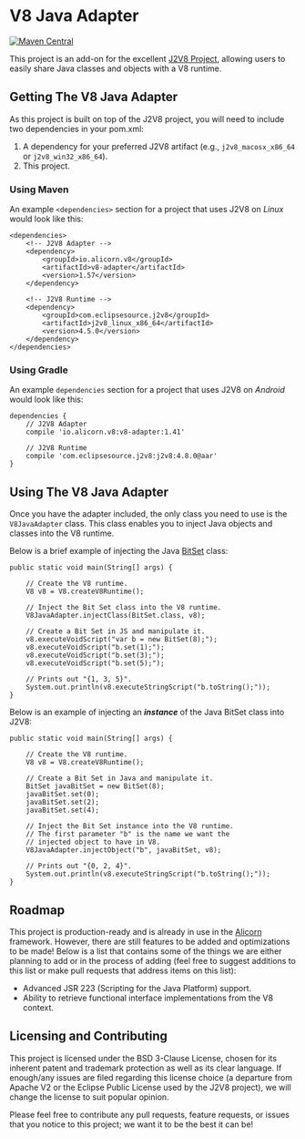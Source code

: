 # V8 Java Adapter

[![Maven Central](https://img.shields.io/maven-central/v/io.alicorn.v8/v8-adapter.svg)](https://search.maven.org/#search%7Cga%7C1%7Ca%3A%22v8-adapter%22)

This project is an add-on for the excellent [J2V8 Project](https://github.com/eclipsesource/J2V8), allowing users to easily share Java classes and objects with a V8 runtime.

## Getting The V8 Java Adapter
As this project is built on top of the J2V8 project, you will need to include two dependencies in your pom.xml:

1. A dependency for your preferred J2V8 artifact (e.g., `j2v8_macosx_x86_64` or `j2v8_win32_x86_64`).
2. This project.

### Using Maven
An example `<dependencies>` section for a project that uses J2V8 on _Linux_ would look like this:

    <dependencies>
        <!-- J2V8 Adapter -->
        <dependency>
            <groupId>io.alicorn.v8</groupId>
            <artifactId>v8-adapter</artifactId>
            <version>1.57</version>
        </dependency>

        <!-- J2V8 Runtime -->
        <dependency>
            <groupId>com.eclipsesource.j2v8</groupId>
            <artifactId>j2v8_linux_x86_64</artifactId>
            <version>4.5.0</version>
        </dependency>
    </dependencies>
    
### Using Gradle    
An example `dependencies` section for a project that uses J2V8 on _Android_ would look like this:

    dependencies {
        // J2V8 Adapter
        compile 'io.alicorn.v8:v8-adapter:1.41'
        
        // J2V8 Runtime
        compile 'com.eclipsesource.j2v8:j2v8:4.8.0@aar'
    }

## Using The V8 Java Adapter
Once you have the adapter included, the only class you need to use is the `V8JavaAdapter` class. This class enables you to inject Java objects and classes into the V8 runtime.

Below is a brief example of injecting the Java [BitSet](https://docs.oracle.com/javase/7/docs/api/java/util/BitSet.html) class:

    public static void main(String[] args) {

        // Create the V8 runtime.
        V8 v8 = V8.createV8Runtime();

        // Inject the Bit Set class into the V8 runtime.
        V8JavaAdapter.injectClass(BitSet.class, v8);

        // Create a Bit Set in JS and manipulate it.
        v8.executeVoidScript("var b = new BitSet(8);");
        v8.executeVoidScript("b.set(1);");
        v8.executeVoidScript("b.set(3);");
        v8.executeVoidScript("b.set(5);");

        // Prints out "{1, 3, 5}".
        System.out.println(v8.executeStringScript("b.toString();"));
    }

Below is an example of injecting an ***instance*** of the Java BitSet class into J2V8:

    public static void main(String[] args) {

        // Create the V8 runtime.
        V8 v8 = V8.createV8Runtime();

        // Create a Bit Set in Java and manipulate it.
        BitSet javaBitSet = new BitSet(8);
        javaBitSet.set(0);
        javaBitSet.set(2);
        javaBitSet.set(4);

        // Inject the Bit Set instance into the V8 runtime.
        // The first parameter "b" is the name we want the
        // injected object to have in V8.
        V8JavaAdapter.injectObject("b", javaBitSet, v8);

        // Prints out "{0, 2, 4}".
        System.out.println(v8.executeStringScript("b.toString();"));
    }

## Roadmap
This project is production-ready and is already in use in the [Alicorn](http://alicorn.io) framework. However, there are still features to be added and optimizations to be made! Below is a list that contains some of the things we are either planning to add or in the process of adding (feel free to suggest additions to this list or make pull requests that address items on this list):

- Advanced JSR 223 (Scripting for the Java Platform) support.
- Ability to retrieve functional interface implementations from the V8 context.

## Licensing and Contributing
This project is licensed under the BSD 3-Clause License, chosen for its inherent patent and trademark protection as well as its clear language. If enough/any issues are filed regarding this license choice (a departure from Apache V2 or the Eclipse Public License used by the J2V8 project), we will change the license to suit popular opinion.

Please feel free to contribute any pull requests, feature requests, or issues that you notice to this project; we want it to be the best it can be!
